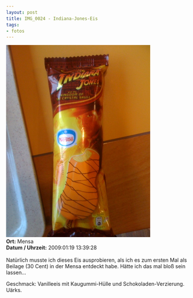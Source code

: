 ```yaml
--- 
layout: post
title: IMG_0024 - Indiana-Jones-Eis
tags: 
- fotos
---
```

<img src="/uploads/images/2010_03/IMG_0024.jpg" alt="IMG_0024 - Indiana-Jones-Eis" class="aligncenter" /><br />
<strong>Ort:</strong> Mensa<br />
<strong>Datum / Uhrzeit:</strong> 2009:01:19 13:39:28<br />
<br />
Natürlich musste ich dieses Eis ausprobieren, als ich es zum ersten Mal als Beilage (30 Cent) in der Mensa entdeckt habe. Hätte ich das mal bloß sein lassen...

Geschmack: Vanilleeis mit Kaugummi-Hülle und Schokoladen-Verzierung. Uärks.
